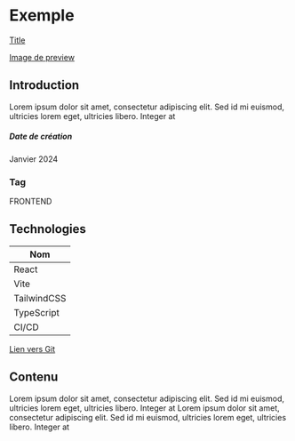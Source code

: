 # Exemple

[Title](Exemple)

[Image de preview](https://raw.githubusercontent.com/Eric-Philippe/portfolio/main/res/image.png)

## Introduction

Lorem ipsum dolor sit amet, consectetur adipiscing elit. Sed id mi euismod, ultricies lorem eget, ultricies libero. Integer at

##### Date de création

Janvier 2024

### Tag

FRONTEND

## Technologies

| Nom         |
| ----------- |
| React       |
| Vite        |
| TailwindCSS |
| TypeScript  |
| CI/CD       |

[Lien vers Git](https://github.com/Eric-Philippe/portfolio)

## Contenu

Lorem ipsum dolor sit amet, consectetur adipiscing elit. Sed id mi euismod, ultricies lorem eget, ultricies libero. Integer at
Lorem ipsum dolor sit amet, consectetur adipiscing elit. Sed id mi euismod, ultricies lorem eget, ultricies libero. Integer at
